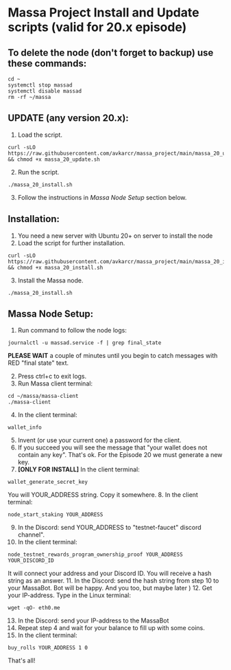 # Massa Project Install and Update scripts (valid for 20.x episode)
## To delete the node (don't forget to backup) use these commands:
```
cd ~
systemctl stop massad
systemctl disable massad
rm -rf ~/massa
```
## UPDATE (any version 20.x):
1. Load the script.
```
curl -sLO https://raw.githubusercontent.com/avkarcr/massa_project/main/massa_20_update.sh && chmod +x massa_20_update.sh
```
2. Run the script.
```
./massa_20_install.sh
```
3. Follow the instructions in *Massa Node Setup* section below.
## Installation:
1. You need a new server with Ubuntu 20+ on server to install the node
2. Load the script for further installation.
```
curl -sLO https://raw.githubusercontent.com/avkarcr/massa_project/main/massa_20_install.sh && chmod +x massa_20_install.sh
```
3. Install the Massa node.
```
./massa_20_install.sh
```
## Massa Node Setup:
1. Run command to follow the node logs:
```
journalctl -u massad.service -f | grep final_state
```
**PLEASE WAIT** a couple of minutes until you begin to catch messages with RED "final state" text.

2. Press ctrl+c to exit logs.
3. Run Massa client terminal:
```
cd ~/massa/massa-client
./massa-client
```
4. In the client terminal:
```
wallet_info
```
5. Invent (or use your current one) a password for the client.
6. If you succeed you will see the message that "your wallet does not contain any key".
That's ok. For the Episode 20 we must generate a new key.
7. **[ONLY FOR INSTALL]** In the client terminal:
```
wallet_generate_secret_key
```
You will YOUR_ADDRESS string. Copy it somewhere.
8. In the client terminal:
```
node_start_staking YOUR_ADDRESS
```
9. In the Discord: send YOUR_ADDRESS to "testnet-faucet" discord channel".
10. In the client terminal:
```
node_testnet_rewards_program_ownership_proof YOUR_ADDRESS YOUR_DISCORD_ID
```
It will connect your address and your Discord ID. You will receive a hash string as an answer.
11. In the Discord: send the hash string from step 10 to your MassaBot. Bot will be happy. And you too, but maybe later )
12. Get your IP-address. Type in the Linux terminal:
```
wget -qO- eth0.me
```
13. In the Discord: send your IP-address to the MassaBot
14. Repeat step 4 and wait for your balance to fill up with some coins.
15. In the client terminal:
```
buy_rolls YOUR_ADDRESS 1 0
```

That's all!
